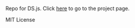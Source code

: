 Repo for DS.js. Click [here](https://bearzx.github.io/DS.js/) to go to the project page.

MIT License